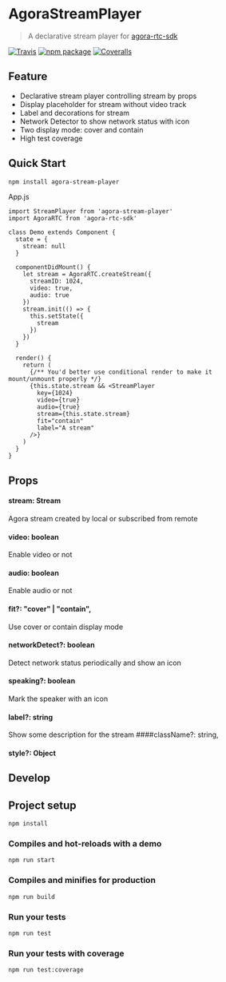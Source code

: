 # AgoraStreamPlayer
> A declarative stream player for [agora-rtc-sdk](https://www.agora.io/)

[![Travis][build-badge]][build]
[![npm package][npm-badge]][npm]
[![Coveralls][coveralls-badge]][coveralls]

## Feature
- Declarative stream player controlling stream by props
- Display placeholder for stream without video track
- Label and decorations for stream
- Network Detector to show network status with icon
- Two display mode: cover and contain
- High test coverage

## Quick Start
```bash
npm install agora-stream-player
```

App.js

```
import StreamPlayer from 'agora-stream-player'
import AgoraRTC from 'agora-rtc-sdk'

class Demo extends Component {
  state = {
    stream: null
  }

  componentDidMount() {
    let stream = AgoraRTC.createStream({
      streamID: 1024,
      video: true,
      audio: true
    })
    stream.init(() => {
      this.setState({
        stream
      })
    })
  }

  render() {
    return (
      {/** You'd better use conditional render to make it mount/unmount properly */}
      {this.state.stream && <StreamPlayer
        key={1024} 
        video={true} 
        audio={true} 
        stream={this.state.stream}
        fit="contain"
        label="A stream"  
      />}
    )
  }
}
```

## Props
#### stream: Stream
  Agora stream created by local or subscribed from remote
#### video: boolean
  Enable video or not
#### audio: boolean
  Enable audio or not
#### fit?: "cover" | "contain",
  Use cover or contain display mode
#### networkDetect?: boolean
  Detect network status periodically and show an icon
#### speaking?: boolean
  Mark the speaker with an icon
#### label?: string
  Show some description for the stream
####className?: string,
#### style?: Object

## Develop
## Project setup
```
npm install
```

### Compiles and hot-reloads with a demo
```
npm run start
```

### Compiles and minifies for production
```
npm run build
```

### Run your tests
```
npm run test
```

### Run your tests with coverage
```
npm run test:coverage
```


[build-badge]: https://img.shields.io/travis/menthays/StreamPlayer/master.png?style=flat-square
[build]: https://travis-ci.org/menthays/StreamPlayer

[npm-badge]: https://img.shields.io/npm/v/agora-stream-player.png?style=flat-square
[npm]: https://www.npmjs.org/package/agora-stream-player

[coveralls-badge]: https://img.shields.io/coveralls/menthays/StreamPlayer/master.png?style=flat-square
[coveralls]: https://coveralls.io/github/menthays/StreamPlayer
